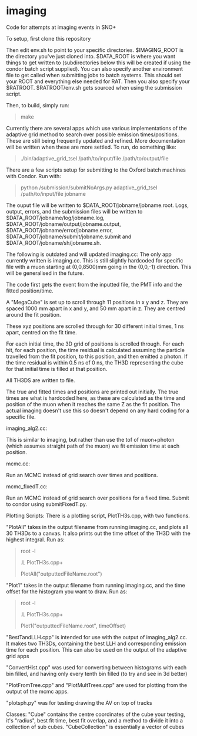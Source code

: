 # imaging
Code for attempts at imaging events in SNO+

To setup, first clone this repository

Then edit env.sh to point to your specific directories. $IMAGING_ROOT is the directory you've just cloned into. $DATA_ROOT is where you want things to get written to (subdirectories below this will be created if using the condor batch script supplied).
You can also specify another environment file to get called when submitting jobs to batch systems. This should set your ROOT and everything else needed for RAT. Then you also specify your $RATROOT. $RATROOT/env.sh gets sourced when using the submission script.

Then, to build, simply run:

> make


Currently there are several apps which use various implementations of the adaptive grid method to search over possible emission times/positions. These are still being frequently updated and refined. More documentation will be written when these are more settled. To run, do something like:

> ./bin/adaptive_grid_tsel /path/to/input/file /path/to/output/file

There are a few scripts setup for submitting to the Oxford batch machines with Condor. Run with:

> python /submission/submitNoArgs.py adaptive_grid_tsel /path/to/input/file jobname

The ouput file will be written to $DATA_ROOT/jobname/jobname.root. Logs, output, errors, and the submission files will be written to $DATA_ROOT/jobname/log/jobname.log, $DATA_ROOT/jobname/output/jobname.output, $DATA_ROOT/jobname/error/jobname.error, $DATA_ROOT/jobname/submit/jobname.submit and $DATA_ROOT/jobname/sh/jobname.sh.

The following is outdated and will updated
imaging.cc:
The only app currently written is imaging.cc. This is still slightly hardcoded for specific file with a muon starting at (0,0,8500)mm going in the (0,0,-1) direction. This will be generalised in the future.

The code first gets the event from the inputted file, the PMT info and the fitted position/time.

A "MegaCube" is set up to scroll through 11 positions in x y and z. They are spaced 1000 mm apart in x and y, and 50 mm apart in z. They are centred around the fit position. 

These xyz positions are scrolled through for 30 different initial times, 1 ns apart, centred on the fit time.

For each initial time, the 3D grid of positions is scrolled through. For each hit, for each position, the time residual is calculated assuming the particle travelled from the fit position, to this position, and then emitted a photon. If the time residual is within 0.5 ns of 0 ns, the TH3D representing the cube for that initial time is filled at that position.

All TH3DS are written to file.

The true and fitted times and positions are printed out initially. The true times are what is hardcoded here, as these are calculated as the time and position of the muon when it reaches the same Z as the fit position. The actual imaging doesn't use this so doesn't depend on any hard coding for a specific file.

imaging_alg2.cc:

This is similar to imaging, but rather than use the tof of muon+photon (which assumes straight path of the muon) we fit emission time at each position.

mcmc.cc:

Run an MCMC instead of grid search over times and positions.

mcmc_fixedT.cc:

Run an MCMC instead of grid search over positions for a fixed time. Submit to condor using submitFixedT.py. 

Plotting Scripts:
There is a plotting script, PlotTH3s.cpp, with two functions.

"PlotAll" takes in the output filename from running imaging.cc, and plots all 30 TH3Ds to a canvas. It also prints out the time offset of the TH3D with the highest integral.
Run as:

> root -l
> 
> .L PlotTH3s.cpp+
> 
> PlotAll("outputtedFileName.root")

"Plot1" takes in the output filename from running imaging.cc, and the time offset for the histogram you want to draw.
Run as:

> root -l
> 
> .L PlotTH3s.cpp+
> 
> Plot1("outputtedFileName.root", timeOffset)

"BestTandLLH.cpp" is intended for use with the output of imaging_alg2.cc. It makes two TH3Ds, containing the best LLH and corresponding emission time for each position. This can also be used on the output of the adaptive grid apps

"ConvertHist.cpp" was used for converting between histograms with each bin filled, and having only every tenth bin filled (to try and see in 3d better)

"PlotFromTree.cpp" and "PlotMultTrees.cpp" are used for plotting from the output of the mcmc apps.

"plotsph.py" was for testing drawing the AV on top of tracks

Classes:
"Cube" contains the centre coordinates of the cube your testing, it's "radius", best fit time, best fit overlap, and a method to divide it into a collection of sub cubes.
"CubeCollection" is essentially a vector of cubes
